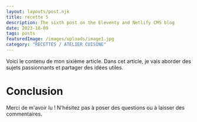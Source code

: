 ```yaml
---
layout: layouts/post.njk
title: recette 5
description: The sixth post on the Eleventy and Netlify CMS blog
date: 2023-10-09
tags: posts
featuredImage: /images/uploads/image1.jpg
category: "RECETTES / ATELIER CUISINE"
---
```




Voici le contenu de mon sixième article. Dans cet article, je vais aborder des sujets passionnants et partager des idées utiles.

# Conclusion

Merci de m'avoir lu ! N'hésitez pas à poser des questions ou à laisser des commentaires.

